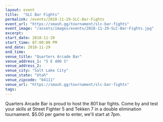 ```yaml
---
layout: event
title:  "SLC Bar Fights"
permalink: /events/2018-11-29-SLC-Bar-Fights
event_url: "https://smash.gg/tournament/slc-bar-fights"
event_image: "/assets/images/events/2018-11-29-SLC-Bar-Fights.jpg"
excerpt: 
start_date: 2018-11-29
start_time: 07:00:00 PM
end_date: 2018-11-29
end_time: 
venue_title: "Quarters Arcade Bar"
venue_address_1: "5 E 400 S"
venue_address_2:
venue_city: "Salt Lake City"
venue_state: "Utah"
venue_zipcode: "84111"
venue_url: "https://smash.gg/tournament/slc-bar-fights"
tags: 
---
```


Quarters Arcade Bar is proud to host the 801 bar fights. Come by and test your skills at Street Fighter 5 and Tekken 7 in a double elimination tournament. $5.00 per game to enter, we'll start at 7pm.